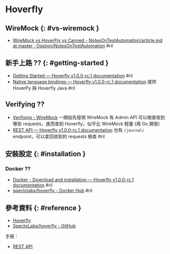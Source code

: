 # Hoverfly

## WireMock {: #vs-wiremock }

  - [WireMock vs HoverFly vs Canned - NotesOnTestAutomation/article\.md at master · Osipion/NotesOnTestAutomation](https://github.com/Osipion/NotesOnTestAutomation/blob/master/service-virtualization/article.md) #ril

## 新手上路 ?? {: #getting-started }

  - [Getting Started — Hoverfly v1\.0\.0\-rc\.1 documentation](https://hoverfly.readthedocs.io/en/latest/pages/introduction/gettingstarted.html) #ril
  - [Native language bindings — Hoverfly v1\.0\.0\-rc\.1 documentation](https://hoverfly.readthedocs.io/en/latest/pages/bindings/bindings.html) 提供 HoverPy 與 Hoverfly Java #ril

## Verifying ??

  - [Verifying \- WireMock](http://wiremock.org/docs/verifying/) 一開始先發現 WireMock 有 Admin API 可以檢查收到哪些 requests，進而查到 Hoverfly，似乎比 WireMock 輕量 (用 Go 開發)
  - [REST API — Hoverfly v1\.0\.0\-rc\.1 documentation](https://hoverfly.readthedocs.io/en/latest/pages/reference/api/api.html) 也有 `/journal/` endpoint，可以拿回收到的 requests 檢查 #ril

## 安裝設定 {: #installation }

### Docker ??

  - [Docker - Download and installation — Hoverfly v1\.0\.0\-rc\.1 documentation](https://hoverfly.readthedocs.io/en/latest/pages/introduction/downloadinstallation.html#docker) #ril
  - [spectolabs/hoverfly \- Docker Hub](https://hub.docker.com/r/spectolabs/hoverfly/) #ril

## 參考資料 {: #reference }

  - [Hoverfly](https://hoverfly.io/)
  - [SpectoLabs/hoverfly - GitHub](https://github.com/spectolabs/hoverfly)

手冊：

  - [REST API](https://hoverfly.readthedocs.io/en/latest/pages/reference/api/api.html)

